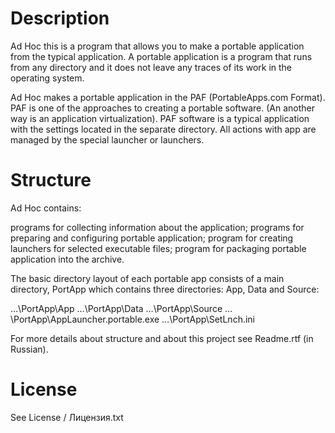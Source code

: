 # Description

Ad Hoc this is a program that allows you to make a portable application from the typical application. A portable application is a program that runs from any directory and it does not leave any traces of its work in the operating system.

Ad Hoc makes a portable application in the PAF (PortableApps.com Format). PAF is one of the approaches to creating a portable software. (An another way is an application virtualization). PAF software is a typical application with the settings located in the separate directory. All actions with app are managed by the special launcher or launchers.

# Structure

Ad Hoc contains:

  programs for collecting information about the application;
  programs for preparing and configuring portable application;
  program for creating launchers for selected executable files;
  program for packaging portable application into the archive.

The basic directory layout of each portable app consists of a main directory, PortApp which contains three directories: App, Data and Source:

…\PortApp\App
…\PortApp\Data
…\PortApp\Source
…\PortApp\AppLauncher.portable.exe
…\PortApp\SetLnch.ini

For more details about structure and about this project see Readme.rtf (in Russian).

# License

See License / Лицензия.txt
